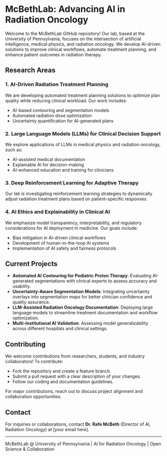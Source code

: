 # McBethLab: Advancing AI in Radiation Oncology

Welcome to the McBethLab GitHub repository! Our lab, based at the University of Pennsylvania, focuses on the intersection of artificial intelligence, medical physics, and radiation oncology. We develop AI-driven solutions to improve clinical workflows, automate treatment planning, and enhance patient outcomes in radiation therapy.

## Research Areas

### 1. AI-Driven Radiation Treatment Planning
We are developing automated treatment planning solutions to optimize plan quality while reducing clinical workload. Our work includes:
- AI-based contouring and segmentation models
- Automated radiation dose optimization
- Uncertainty quantification for AI-generated plans

### 2. Large Language Models (LLMs) for Clinical Decision Support
We explore applications of LLMs in medical physics and radiation oncology, such as:
- AI-assisted medical documentation
- Explainable AI for decision-making
- AI-enhanced education and training for clinicians

### 3. Deep Reinforcement Learning for Adaptive Therapy
Our lab is investigating reinforcement learning strategies to dynamically adjust radiation treatment plans based on patient-specific responses.

### 4. AI Ethics and Explainability in Clinical AI
We emphasize model transparency, interpretability, and regulatory considerations for AI deployment in medicine. Our goals include:
- Bias mitigation in AI-driven clinical workflows
- Development of human-in-the-loop AI systems
- Implementation of AI safety and fairness protocols

## Current Projects

- **Automated AI Contouring for Pediatric Proton Therapy**: Evaluating AI-generated segmentations with clinical experts to assess accuracy and usability.
- **Uncertainty-Aware Segmentation Models**: Integrating uncertainty overlays into segmentation maps for better clinician confidence and quality assurance.
- **LLM-Assisted Radiation Oncology Documentation**: Deploying large language models to streamline treatment documentation and workflow optimization.
- **Multi-Institutional AI Validation**: Assessing model generalizability across different hospitals and clinical settings.

## Contributing
We welcome contributions from researchers, students, and industry collaborators! To contribute:
- Fork the repository and create a feature branch.
- Submit a pull request with a clear description of your changes.
- Follow our coding and documentation guidelines.

For major contributions, reach out to discuss project alignment and collaboration opportunities.

## Contact
For inquiries or collaborations, contact **Dr. Rafe McBeth** (Director of AI, Radiation Oncology) at [your email here].

---
McBethLab @ University of Pennsylvania | AI for Radiation Oncology | Open Science & Collaboration



<!--

**Here are some ideas to get you started:**

🙋‍♀️ A short introduction - what is your organization all about?
🌈 Contribution guidelines - how can the community get involved?
👩‍💻 Useful resources - where can the community find your docs? Is there anything else the community should know?
🍿 Fun facts - what does your team eat for breakfast?
🧙 Remember, you can do mighty things with the power of [Markdown](https://docs.github.com/github/writing-on-github/getting-started-with-writing-and-formatting-on-github/basic-writing-and-formatting-syntax)
-->
